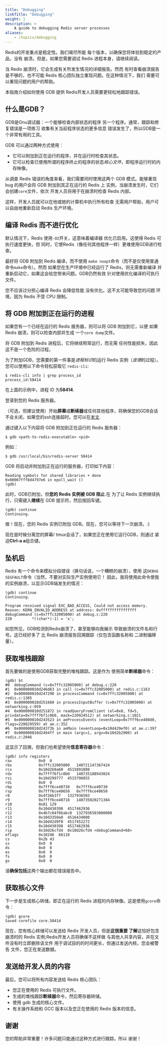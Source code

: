 ```yaml
---
title: "Debugging"
linkTitle: "Debugging"
weight: 1
description: >
    A guide to debugging Redis server processes
aliases:
    - /topics/debugging
---
```


Redis的开发重点是稳定性。我们竭尽所能
每个版本，以确保您将体验到稳定的产品，没有
崩溃。但是，如果您需要调试 Redis 进程本身，请继续阅读。

当 Redis 崩溃时，它会生成有关所发生情况的详细报告。然而
有时查看崩溃报告是不够的，也不可能
Redis 核心团队独立重现问题。在这种情况下，我们
需要可以重现问题的用户的帮助。

本指南介绍如何使用 GDB 提供
Redis开发人员需要更轻松地跟踪错误。

## 什么是GDB？

GDB是Gnu调试器：一个能够检查内部状态的程序
另一个程序。通常，跟踪和修复错误是一项练习
收集有关当前程序状态的更多信息
错误发生了，所以GDB是一个非常有用的工具。

GDB 可以通过两种方式使用：

*   它可以附加到正在运行的程序，并在运行时检查其状态。
*   它可以检查已使用所谓的程序终止的程序的状态*核心文件*，即程序运行时的内存映像。

从调查 Redis 错误的角度来看，我们需要同时使用这两个
GDB 模式。能够重现 bug 的用户会将 GDB 附加到其正在运行的 Redis 上
实例，当崩溃发生时，它们会创建`core`文件，依次
开发人员将用于在崩溃时检查 Redis 内部。

这样，开发人员就可以在他或她的计算机中执行所有检查
无需用户帮助，用户可以自由地重新启动 Redis
生产环境。

## 编译 Redis 而不进行优化

默认情况下，Redis 使用`-O2`开关，这意味着编译器
优化已启用。这使得 Redis 可执行速度更快，但
同时，它使Redis（像任何其他程序一样）更难使用GDB进行检查。

最好将 GDB 附加到 Redis 编译，而不使用
`make noopt`命令（而不是仅使用普通命令`make`命令）。然而
如果您在生产环境中已经运行了 Redis，则无需重新编译
并重新启动它，如果这会给您带来问题。GDB仍然有效
针对使用优化编译的可执行文件。

您不应该过分担心编译 Redis 会降低性能
没有优化。这不太可能导致您的问题
环境，因为 Redis 不受 CPU 限制。

## 将 GDB 附加到正在运行的进程

如果您有一个已经在运行的 Redis 服务器，则可以将 GDB 附加到它，以便
如果 Redis 崩溃，则可以检查内部并生成
一个`core dump`文件。

将 GDB 附加到 Redis 进程后，它将继续照常运行，而无需
任何性能损失，因此这不是一个危险的过程。

为了附加GDB，您需要的第一件事是*进程标识*的运行
Redis 实例（*皮德*的过程）。您可以使用以下命令轻松获取它
`redis-cli`:

    $ redis-cli info | grep process_id
    process_id:58414

在上面的示例中，进程 ID 为**58414**.

登录到您的 Redis 服务器。

（可选，但建议使用）开始**屏幕**或**断续器**或任何其他程序，将确保您的GDB会话不会关闭，如果您的ssh连接超时。您可以在[本文](http://www.linuxjournal.com/article/6340).

通过键入以下内容将 GDB 附加到正在运行的 Redis 服务器：

    $ gdb <path-to-redis-executable> <pid>

例如：

    $ gdb /usr/local/bin/redis-server 58414

GDB 将启动并附加到正在运行的服务器，打印如下内容：

    Reading symbols for shared libraries + done
    0x00007fff8d4797e6 in epoll_wait ()
    (gdb)

此时，GDB已附加，但**您的 Redis 实例被 GDB 阻止**.在
为了让 Redis 实例继续执行，只需键入**继续**在
GDB 提示符，然后按回车键。

    (gdb) continue
    Continuing.

做！现在，您的 Redis 实例已附加 GDB。现在，您可以等待下一次崩溃。:)

现在是时候分离您的屏幕/ tmux会话了，如果您正在使用它运行GDB，则通过
紧迫**Ctrl-a a**组合键。

## 坠机后

Redis 有一个命令来模拟分段错误（换句话说，一个糟糕的崩溃），使用
这`DEBUG SEGFAULT`命令（当然，不要对实际生产实例使用它！
因此，我将使用此命令使我的实例崩溃，以显示GDB端发生的情况：

    (gdb) continue
    Continuing.

    Program received signal EXC_BAD_ACCESS, Could not access memory.
    Reason: KERN_INVALID_ADDRESS at address: 0xffffffffffffffff
    debugCommand (c=0x7ffc32005000) at debug.c:220
    220         *((char*)-1) = 'x';

如您所见，GDB检测到Redis崩溃了，甚至能够向我展示
导致崩溃的文件名和行号。这已经好多了
比 Redis 崩溃报告回溯跟踪（仅包含函数名称和
二进制偏移量）。

## 获取堆栈跟踪

首先要做的是使用GDB获取完整的堆栈跟踪。这是作为
使用简单**断续器**命令：

    (gdb) bt
    #0  debugCommand (c=0x7ffc32005000) at debug.c:220
    #1  0x000000010d246d63 in call (c=0x7ffc32005000) at redis.c:1163
    #2  0x000000010d247290 in processCommand (c=0x7ffc32005000) at redis.c:1305
    #3  0x000000010d251660 in processInputBuffer (c=0x7ffc32005000) at networking.c:959
    #4  0x000000010d251872 in readQueryFromClient (el=0x0, fd=5, privdata=0x7fff76f1c0b0, mask=220924512) at networking.c:1021
    #5  0x000000010d243523 in aeProcessEvents (eventLoop=0x7fff6ce408d0, flags=220829559) at ae.c:352
    #6  0x000000010d24373b in aeMain (eventLoop=0x10d429ef0) at ae.c:397
    #7  0x000000010d2494ff in main (argc=1, argv=0x10d2b2900) at redis.c:2046

这显示了回溯，但我们也希望使用**信息寄存器**命令：

    (gdb) info registers
    rax            0x0  0
    rbx            0x7ffc32005000   140721147367424
    rcx            0x10d2b0a60  4515891808
    rdx            0x7fff76f1c0b0   140735188943024
    rsi            0x10d299777  4515796855
    rdi            0x0  0
    rbp            0x7fff6ce40730   0x7fff6ce40730
    rsp            0x7fff6ce40650   0x7fff6ce40650
    r8             0x4f26b3f7   1327936503
    r9             0x7fff6ce40718   140735020271384
    r10            0x81 129
    r11            0x10d430398  4517462936
    r12            0x4b7c04f8babc0  1327936503000000
    r13            0x10d3350a0  4516434080
    r14            0x10d42d9f0  4517452272
    r15            0x10d430398  4517462936
    rip            0x10d26cfd4  0x10d26cfd4 <debugCommand+68>
    eflags         0x10246  66118
    cs             0x2b 43
    ss             0x0  0
    ds             0x0  0
    es             0x0  0
    fs             0x0  0
    gs             0x0  0

请**确保包括**这两个输出都在错误报告中。

## 获取核心文件

下一步是生成核心转储，即正在运行的 Redis 进程的内存映像。这是使用`gcore`命令：

    (gdb) gcore
    Saved corefile core.58414

现在，您有核心转储可以发送给 Redis 开发人员，但是**这很重要
了解**这恰好包含
崩溃时的 Redis 实例;Redis开发人员将确保不这样做
与其他人共享内容，并在文件没有时立即删除该文件
用于调试目的的时间更长，但通过发送内核，您会被警告
文件，您正在发送数据。

## 发送给开发人员的内容

最后，您可以将所有内容发送给 Redis 核心团队：

*   您正在使用的 Redis 可执行文件。
*   生成的堆栈跟踪**断续器**命令，然后寄存器转储。
*   使用 gdb 生成的核心文件。
*   有关操作系统和 GCC 版本以及您正在使用的 Redis 版本的信息。

## 谢谢

您的帮助非常重要！许多问题只能通过这种方式进行跟踪。所以
谢谢！
